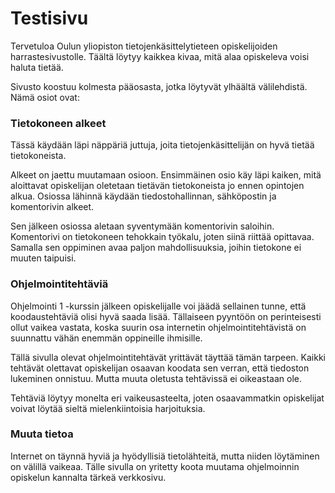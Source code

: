 # Testisivu

Tervetuloa Oulun yliopiston tietojenkäsittelytieteen opiskelijoiden harrastesivustolle. Täältä löytyy kaikkea kivaa, mitä alaa opiskeleva voisi haluta tietää.

Sivusto koostuu kolmesta pääosasta, jotka löytyvät ylhäältä välilehdistä. Nämä osiot ovat:

### Tietokoneen alkeet

Tässä käydään läpi näppäriä juttuja, joita tietojenkäsittelijän on hyvä tietää tietokoneista.

Alkeet on jaettu muutamaan osioon. Ensimmäinen osio käy läpi kaiken, mitä aloittavat opiskelijan oletetaan tietävän tietokoneista jo ennen opintojen alkua. Osiossa lähinnä käydään tiedostohallinnan, sähköpostin ja komentorivin alkeet. 

Sen jälkeen osiossa aletaan syventymään komentorivin saloihin. Komentorivi on tietokoneen tehokkain työkalu, joten siinä riittää opittavaa. Samalla sen oppiminen avaa paljon mahdollisuuksia, joihin tietokone ei muuten taipuisi.

### Ohjelmointitehtäviä

Ohjelmointi 1 -kurssin jälkeen opiskelijalle voi jäädä sellainen tunne, että koodaustehtäviä olisi hyvä saada lisää. Tällaiseen pyyntöön on perinteisesti ollut vaikea vastata, koska suurin osa internetin ohjelmointitehtävistä on suunnattu vähän enemmän oppineille ihmisille. 

Tällä sivulla olevat ohjelmointitehtävät yrittävät täyttää tämän tarpeen. Kaikki tehtävät olettavat opiskelijan osaavan koodata sen verran, että tiedoston lukeminen onnistuu. Mutta muuta oletusta tehtävissä ei oikeastaan ole.

Tehtäviä löytyy monelta eri vaikeusasteelta, joten osaavammatkin opiskelijat voivat löytää sieltä mielenkiintoisia harjoituksia.

### Muuta tietoa

Internet on täynnä hyviä ja hyödyllisiä tietolähteitä, mutta niiden löytäminen on välillä vaikeaa. Tälle sivulla on yritetty koota muutama ohjelmoinnin opiskelun kannalta tärkeä verkkosivu.